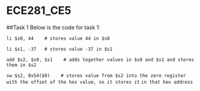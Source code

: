 ECE281_CE5
==========

##Task 1
Below is the code for task 1:

`li $s0, 44    # stores value 44 in $s0`

`li $s1, -37   # stores value -37 in $s1`

`add $s2, $s0, $s1    # adds together values in $s0 and $s1 and stores them in $s2`

`sw $s2, 0x54($0)    # stores value from $s2 into the zero register with the offset of the hex value, so it stores it`
`in that hex address`
